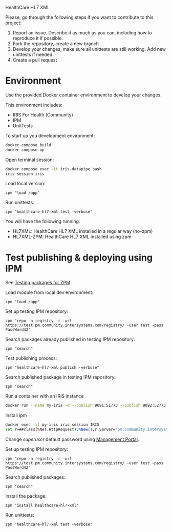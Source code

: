 HealthCare HL7 XML

Please, go through the following steps if you want to contribute to this project:

1. Report an issue. Describe it as much as you can, including how to reproduce it if possible.
2. Fork the repository, create a new branch
3. Develop your changes, make sure all unittests are still working. Add new unittests if needed.
4. Create a pull request

# Environment
Use the provided Docker container environment to develop your changes.

This environment includes:
* IRIS For Health (Community)
* IPM
* UnitTests

To start up you development environment:
```bash
docker compose build
docker compose up
```

Open terminal session:
```bash
docker compose exec -it iris-datapipe bash
iris session iris
```

Load local version:
```objectscript
zpm "load /app"
```

Run unittests:
```objectscript
zpm "healthcare-hl7-xml test -verbose"
```

You will have the following running:
* HL7XML: HealthCare HL7 XML installed in a regular way (no-zpm)
* HL7XML-ZPM: HealthCare HL7 XML installed using zpm

# Test publishing & deploying using IPM
See [Testing packages for ZPM](https://community.intersystems.com/post/testing-packages-zpm)

Load module from local dev environment:
```objectscript
zpm "load /app"
```

Set up testing IPM repository:
```objectscript
zpm "repo -n registry -r -url https://test.pm.community.intersystems.com/registry/ -user test -pass PassWord42"
```

Search packages already published in testing IPM repository:
```objectscript
zpm "search"
```

Test publishing process:
```objectscript
zpm "healthcare-hl7-xml publish -verbose"
```

Search published package in testing IPM repository:
```objectscript
zpm "search"
```

Run a container with an IRIS instance
```bash
docker run --name my-iris -d --publish 9091:51773 --publish 9092:52773 containers.intersystems.com/intersystems/irishealth-community:2023.1
```

Install ipm
```bash
docker exec -it my-iris iris session IRIS
set r=##class(%Net.HttpRequest).%New(),r.Server="pm.community.intersystems.com",r.SSLConfiguration="ISC.FeatureTracker.SSL.Config" d r.Get("/packages/zpm/latest/installer"),$system.OBJ.LoadStream(r.HttpResponse.Data,"c")
```

Change *superuser* default password using [Management Portal](http://localhost:9092/csp/sys/UtilHome.csp).

Set up testing IPM repository:
```objectscript
zpm "repo -n registry -r -url https://test.pm.community.intersystems.com/registry/ -user test -pass PassWord42"
```

Search published packages:
```objectscript
zpm "search"
```

Install the package:
```objectscript
zpm "install healthcare-hl7-xml"
```

Run unittests:
```objectscript
zpm "healthcare-hl7-xml test -verbose"
```
